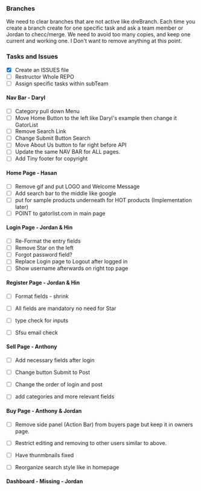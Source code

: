 ### Branches
 We need to clear branches that are not active like dreBranch. 
 Each time you create a branch create for one specific task and ask a team member or Jordan to checc/merge.
 We need to avoid too many copies, and keep one current and working one. I Don't want to remove anything at this point.

### Tasks and Issues

- [x] Create an ISSUES file
- [ ] Restructor Whole REPO
- [ ] Assign specific tasks within subTeam

#### Nav Bar - Daryl

- [ ] Category pull down Menu 
- [ ] Move Home Button to the left like Daryl's example then change it GatorList
- [ ] Remove Search Link
- [ ] Change Submit Button Search
- [ ] Move About Us button to far right before API
- [ ] Update the same NAV BAR for ALL pages.
- [ ] Add Tiny footer for copyright

#### Home Page - Hasan

- [ ] Remove gif and put LOGO and Welcome Message
- [ ] Add search bar to the middle like google
- [ ] put for sample products underneath for HOT products (Implementation later)
- [ ] POINT to gatorlist.com in main page

#### Login Page - Jordan & Hin

- [ ] Re-Format the entry fields
- [ ] Remove Star on the left
- [ ] Forgot password field?
- [ ] Replace Login page to Logout after logged in
- [ ] Show username afterwards on right top page

#### Register Page - Jordan & Hin

- [ ] Format fields - shrink
- [ ] All fields are mandatory no need for Star
- [ ] type check for inputs
- [ ] Sfsu email check


#### Sell Page - Anthony

- [ ] Add necessary fields after login
- [ ] Change button Submit to Post
- [ ] Change the order of login and post
- [ ] add categories and more relevant fields


#### Buy Page - Anthony & Jordan

- [ ] Remove side panel (Action Bar) from buyers page but keep it in owners page.
- [ ] Restrict editing and removing to other users similar to above.
- [ ] Have thunmbnails fixed
- [ ] Reorganize search style like in homepage


#### Dashboard - Missing - Jordan

